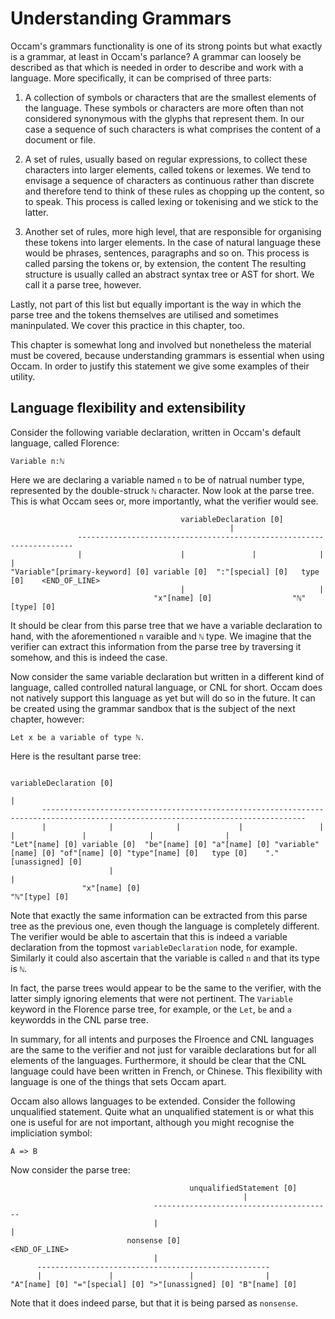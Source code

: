 # Understanding Grammars

Occam's grammars functionality is one of its strong points but what exactly is a grammar, at least in Occam's parlance?
A grammar can loosely be described as that which is needed in order to describe and work with a language.
More specifically, it can be comprised of three parts:

1. A collection of symbols or characters that are the smallest elements of the language. 
These symbols or characters are more often than not considered synonymous with the glyphs that represent them.
In our case a sequence of such characters is what comprises the content of a document or file.

2. A set of rules, usually based on regular expressions, to collect these characters into larger elements, called tokens or lexemes.
We tend to envisage a sequence of characters as continuous rather than discrete and therefore tend to think of these rules as chopping up the content, so to speak.
This process is called lexing or tokenising and we stick to the latter.

3. Another set of rules, more high level, that are responsible for organising these tokens into larger elements.
In the case of natural language these would be phrases, sentences, paragraphs and so on.
This process is called parsing the tokens or, by extension, the content
The resulting structure is usually called an abstract syntax tree or AST for short.
We call it a parse tree, however.

Lastly, not part of this list but equally important is the way in which the parse tree and the tokens themselves are utilised and sometimes maninpulated.
We cover this practice in this chapter, too.

This chapter is somewhat long and involved but nonetheless the material must be covered, because understanding grammars is essential when using Occam.
In order to justify this statement we give some examples of their utility.

## Language flexibility and extensibility

Consider the following variable declaration, written in Occam's default language, called Florence:

```
Variable n:ℕ
```

Here we are declaring a variable named `n` to be of natrual number type, represented by the double-struck `ℕ` character.
Now look at the parse tree.
This is what Occam sees or, more importantly, what the verifier would see.

```
                                      variableDeclaration [0]                             
                                                 |                                        
               ---------------------------------------------------------------------      
               |                      |               |              |             |      
"Variable"[primary-keyword] [0] variable [0]  ":"[special] [0]   type [0]    <END_OF_LINE>
                                      |                              |                    
                                "x"[name] [0]                  "ℕ"[type] [0]              
```

It should be clear from this parse tree that we have a variable declaration to hand, with the aforementioned `n` varaible and `ℕ` type.
We imagine that the verifier can extract this information from the parse tree by traversing it somehow, and this is indeed the case.

Now consider the same variable declaration but written in a different kind of language, called controlled natural language, or CNL for short.
Occam does not natively support this language as yet but will do so in the future.
It can be created using the grammar sandbox that is the subject of the next chapter, however:

```
Let x be a variable of type ℕ.
```

Here is the resultant parse tree:

```
                                                            variableDeclaration [0]                                                              
                                                                       |                                                                         
       ---------------------------------------------------------------------------------------------------------------------------------         
       |              |              |             |                 |                 |               |              |                |         
"Let"[name] [0] variable [0]  "be"[name] [0] "a"[name] [0] "variable"[name] [0] "of"[name] [0] "type"[name] [0]   type [0]    "."[unassigned] [0]
                      |                                                                                               |                          
                "x"[name] [0]                                                                                   "ℕ"[type] [0]                    
```

Note that exactly the same information can be extracted from this parse tree as the previous one, even though the language is completely different.
The verifier would be able to ascertain that this is indeed a variable declaration from the topmost `variableDeclaration` node, for example.
Similarly it could also ascertain that the variable is called `n` and that its type is `ℕ`.

In fact, the parse trees would appear to be the same to the verifier, with the latter simply ignoring elements that were not pertinent.
The `Variable` keyword in the Florence parse tree, for example, or the `Let`, `be` and `a` keywordds in the CNL parse tree.

In summary, for all intents and purposes the Flroence and CNL languages are the same to the verifier and not just for varaible declarations but for all elements of the languages.
Furthermore, it should be clear that the CNL language could have been written in French, or Chinese.
This flexibility with language is one of the things that sets Occam apart.

Occam also allows languages to be extended.
Consider the following unqualified statement.
Quite what an unqualified statement is or what this one is useful for are not important, although you might recognise the impliciation symbol:

```
A => B
```

Now consider the parse tree:

```
                                        unqualifiedStatement [0]              
                                                    |                         
                                ----------------------------------------      
                                |                                      |      
                          nonsense [0]                           <END_OF_LINE>
                                |                                             
      ----------------------------------------------------                    
      |               |                 |                |                    
"A"[name] [0] "="[special] [0] ">"[unassigned] [0] "B"[name] [0]              
```

Note that it does indeed parse, but that it is being parsed as `nonsense`.
